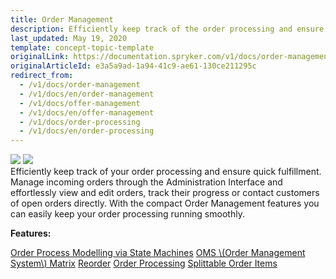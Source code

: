 ```yaml
---
title: Order Management
description: Efficiently keep track of the order processing and ensure quick fulfillment. With the Order Management, you can keep your order processing running smoothly.
last_updated: May 19, 2020
template: concept-topic-template
originalLink: https://documentation.spryker.com/v1/docs/order-management
originalArticleId: e3a5a9ad-1a94-41c9-ae61-130ce211295c
redirect_from:
  - /v1/docs/order-management
  - /v1/docs/en/order-management
  - /v1/docs/offer-management
  - /v1/docs/en/offer-management
  - /v1/docs/order-processing
  - /v1/docs/en/order-processing
---
```


<div class='feature-text'>
    <div class='feature-images'>
    <img class="light-mode" src="https://spryker.s3.eu-central-1.amazonaws.com/docs/Document+360/Capabilities+icons/light/Order+Management.svg"/>
    <img class="dark-mode" src="https://spryker.s3.eu-central-1.amazonaws.com/docs/Document+360/Capabilities+icons/dark/Order+Management.svg"/>
    </div>
    <div class="feature-text-wrap">
Efficiently keep track of your order processing and ensure quick fulfillment. Manage incoming orders through the Administration Interface and effortlessly view and edit orders, track their progress or contact customers of open orders directly. With the compact Order Management features you can easily keep your order processing running smoothly.
</div>
</div>

**Features:**
<div>
<a class="feature-link" href="/docs/scos/dev/back-end-development/data-manipulation/datapayload-conversion/state-machine/order-process-modelling-via-state-machines.html">Order Process Modelling via State Machines</a>
<a class="feature-link" href="/docs/scos/user/features/{{page.version}}/order-management-feature-overview/oms-order-management-system-matrix.html">OMS \(Order Management System\) Matrix</a>
<a class="feature-link" href="/docs/scos/user/features/{{page.version}}/reorder-feature-overview.html">Reorder</a>
<a class="feature-link" href="/docs/scos/user/features/{{page.version}}/order-management-feature-overview/order-management-feature-overview.html">Order Processing</a>
<a class="feature-link" href="/docs/scos/user/features/{{page.version}}/order-management-feature-overview/splittable-order-items-overview.html">Splittable Order Items</a>
    </div>
